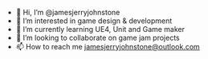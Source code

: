 - 👋 Hi, I’m @jamesjerryjohnstone
- 👀 I’m interested in game design & development
- 🌱 I’m currently learning UE4, Unit and Game maker 
- 💞️ I’m looking to collaborate on game jam projects
- 📫 How to reach me jamesjerryjohnstone@outlook.com

<!---
jamesjerryjohnstone/jamesjerryjohnstone is a ✨ special ✨ repository because its `README.md` (this file) appears on your GitHub profile.
You can click the Preview link to take a look at your changes.
--->
